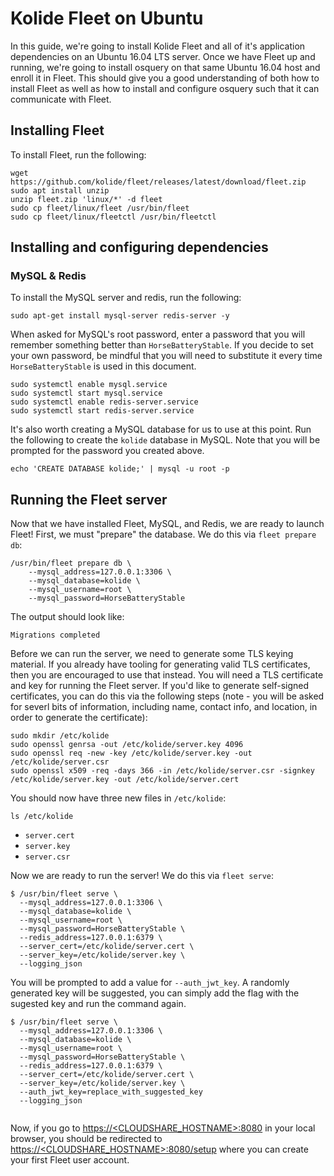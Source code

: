Kolide Fleet on Ubuntu
======================

In this guide, we're going to install Kolide Fleet and all of it's application dependencies on an Ubuntu 16.04 LTS server. Once we have Fleet up and running, we're going to install osquery on that same Ubuntu 16.04 host and enroll it in Fleet. This should give you a good understanding of both how to install Fleet as well as how to install and configure osquery such that it can communicate with Fleet.

## Installing Fleet

To install Fleet, run the following:

```
wget https://github.com/kolide/fleet/releases/latest/download/fleet.zip
sudo apt install unzip
unzip fleet.zip 'linux/*' -d fleet
sudo cp fleet/linux/fleet /usr/bin/fleet
sudo cp fleet/linux/fleetctl /usr/bin/fleetctl
```

## Installing and configuring dependencies

### MySQL & Redis

To install the MySQL server and redis, run the following:

```
sudo apt-get install mysql-server redis-server -y
```

When asked for MySQL's root password, enter a password that you will remember something better than `HorseBatteryStable`. If you decide to set your own password, be mindful that you will need to substitute it every time `HorseBatteryStable` is used in this document.

```
sudo systemctl enable mysql.service
sudo systemctl start mysql.service
sudo systemctl enable redis-server.service
sudo systemctl start redis-server.service
```

It's also worth creating a MySQL database for us to use at this point. Run the following to create the `kolide` database in MySQL. Note that you will be prompted for the password you created above.

```
echo 'CREATE DATABASE kolide;' | mysql -u root -p 
```

## Running the Fleet server

Now that we have installed Fleet, MySQL, and Redis, we are ready to launch Fleet! First, we must "prepare" the database. We do this via `fleet prepare db`:

```
/usr/bin/fleet prepare db \
    --mysql_address=127.0.0.1:3306 \
    --mysql_database=kolide \
    --mysql_username=root \
    --mysql_password=HorseBatteryStable
```

The output should look like:

`Migrations completed`

Before we can run the server, we need to generate some TLS keying material. If you already have tooling for generating valid TLS certificates, then you are encouraged to use that instead. You will need a TLS certificate and key for running the Fleet server. If you'd like to generate self-signed certificates, you can do this via the following steps (note - you will be asked for severl bits of information, including name, contact info, and location, in order to generate the certificate):

```
sudo mkdir /etc/kolide
sudo openssl genrsa -out /etc/kolide/server.key 4096
sudo openssl req -new -key /etc/kolide/server.key -out /etc/kolide/server.csr
sudo openssl x509 -req -days 366 -in /etc/kolide/server.csr -signkey /etc/kolide/server.key -out /etc/kolide/server.cert
```

You should now have three new files in `/etc/kolide`:

```
ls /etc/kolide
```

- `server.cert`
- `server.key`
- `server.csr`

Now we are ready to run the server! We do this via `fleet serve`:

```
$ /usr/bin/fleet serve \
  --mysql_address=127.0.0.1:3306 \
  --mysql_database=kolide \
  --mysql_username=root \
  --mysql_password=HorseBatteryStable \
  --redis_address=127.0.0.1:6379 \
  --server_cert=/etc/kolide/server.cert \
  --server_key=/etc/kolide/server.key \
  --logging_json
```

You will be prompted to add a value for `--auth_jwt_key`. A randomly generated key will be suggested, you can simply add the flag with the sugested key and run the command again.
```
$ /usr/bin/fleet serve \
  --mysql_address=127.0.0.1:3306 \
  --mysql_database=kolide \
  --mysql_username=root \
  --mysql_password=HorseBatteryStable \
  --redis_address=127.0.0.1:6379 \
  --server_cert=/etc/kolide/server.cert \
  --server_key=/etc/kolide/server.key \
  --auth_jwt_key=replace_with_suggested_key
  --logging_json
  
```
Now, if you go to [https://<CLOUDSHARE_HOSTNAME>:8080](https://localhost:8080) in your local browser, you should be redirected to [https://<CLOUDSHARE_HOSTNAME>:8080/setup](https://localhost:8080/setup) where you can create your first Fleet user account.

